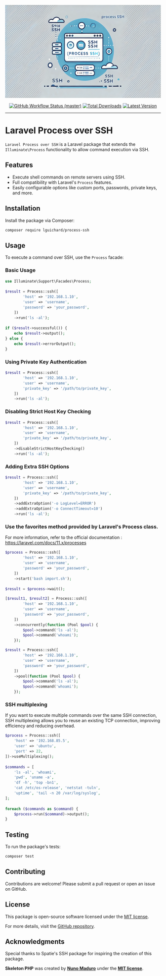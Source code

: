 <p align="center">
    <img src="https://raw.githubusercontent.com/lguichard/process-ssh/master/assets/visual.webp" height="300" alt="Laravel Process over SSH">
    <p align="center">
        <a href="https://github.com/lguichard/process-ssh/actions"><img alt="GitHub Workflow Status (master)" src="https://github.com/lguichard/process-ssh/actions/workflows/tests.yml/badge.svg"></a>
        <a href="https://packagist.org/packages/lguichard/process-ssh"><img alt="Total Downloads" src="https://img.shields.io/packagist/dt/lguichard/process-ssh"></a>
        <a href="https://packagist.org/packages/lguichard/process-ssh"><img alt="Latest Version" src="https://img.shields.io/packagist/v/lguichard/process-ssh"></a>
    </p>
</p>

------
# Laravel Process over SSH

`Laravel Process over SSH` is a Laravel package that extends the `Illuminate\Process` functionality to allow command execution via SSH.

## Features

- Execute shell commands on remote servers using SSH.
- Full compatibility with Laravel's `Process` features.
- Easily configurable options like custom ports, passwords, private keys, and more.

## Installation

Install the package via Composer:

```bash
composer require lguichard/process-ssh
```

## Usage

To execute a command over SSH, use the `Process` facade:

### Basic Usage

```php
use Illuminate\Support\Facades\Process;

$result = Process::ssh([
        'host' => '192.168.1.10',
        'user' => 'username',
        'password' => 'your_password',
    ])
    ->run('ls -al');

if ($result->successful()) {
    echo $result->output();
} else {
    echo $result->errorOutput();
}
```

### Using Private Key Authentication

```php
$result = Process::ssh([
        'host' => '192.168.1.10',
        'user' => 'username',
        'private_key' => '/path/to/private_key',
    ])
    ->run('ls -al');
```

### Disabling Strict Host Key Checking

```php
$result = Process::ssh([
        'host' => '192.168.1.10',
        'user' => 'username',
        'private_key' => '/path/to/private_key',
    ])
    ->disableStrictHostKeyChecking()
    ->run('ls -al');
```

### Adding Extra SSH Options
```php
$result = Process::ssh([
        'host' => '192.168.1.10',
        'user' => 'username',
        'private_key' => '/path/to/private_key',
    ])
    ->addExtraOption('-o LogLevel=ERROR')
    ->addExtraOption('-o ConnectTimeout=10')
    ->run('ls -al');
```

### Use the favorites method provided by Laravel's Process class.

For more information, refer to the official documentation : https://laravel.com/docs/11.x/processes

```php
$process = Process::ssh([
        'host' => '192.168.1.10',
        'user' => 'username',
        'password' => 'your_password',
    ])
    ->start('bash import.sh');

$result = $process->wait();

```

```php
[$result1, $result2] = Process::ssh([
        'host' => '192.168.1.10',
        'user' => 'username',
        'password' => 'your_password',
    ])
    ->concurrently(function (Pool $pool) {
        $pool->command('ls -al');
        $pool->command('whoami');
    });
```

```php
$result = Process::ssh([
        'host' => '192.168.1.10',
        'user' => 'username',
        'password' => 'your_password',
    ])
    ->pool(function (Pool $pool) {
        $pool->command('ls -al');
        $pool->command('whoami');
    });
```

### SSH multiplexing

If you want to execute multiple commands over the same SSH connection, SSH multiplexing allows you to reuse an existing TCP connection, improving efficiency and reducing overhead.

```php
$process = Process::ssh([
    'host' => '192.168.85.5',
    'user' => 'ubuntu',
    'port' => 22,
])->useMultiplexing();

$commands = [
    'ls -al', 'whoami',
    'pwd', 'uname -a',
    'df -h', 'top -bn1',
    'cat /etc/os-release', 'netstat -tuln',
    'uptime', 'tail -n 20 /var/log/syslog',
];

foreach ($commands as $command) {
    $process->run($command)->output();
}

```

## Testing

To run the package's tests:

```bash
composer test
```

## Contributing

Contributions are welcome! Please submit a pull request or open an issue on GitHub.

## License

This package is open-source software licensed under the [MIT license](LICENSE.md).

For more details, visit the [GitHub repository](https://github.com/lguichard/process-ssh).

## Acknowledgments
Special thanks to Spatie's SSH package for inspiring the creation of this package.

**Skeleton PHP** was created by **[Nuno Maduro](https://twitter.com/enunomaduro)** under the **[MIT license](https://opensource.org/licenses/MIT)**.
